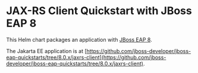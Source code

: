# JAX-RS Client Quickstart with JBoss EAP 8

This Helm chart packages an application with [JBoss EAP 8](https://www.redhat.com/en/technologies/jboss-middleware/application-platform).

The Jakarta EE application is at [https://github.com/jboss-developer/jboss-eap-quickstarts/tree/8.0.x/jaxrs-client](https://github.com/jboss-developer/jboss-eap-quickstarts/tree/8.0.x/jaxrs-client).
